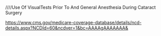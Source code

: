 ////Use Of  VisualTests Prior To And General Anesthesia During Cataract Surgery


https://www.cms.gov/medicare-coverage-database/details/ncd-details.aspx?NCDId=60&ncdver=1&bc=AAAAgAAAAAAA&
